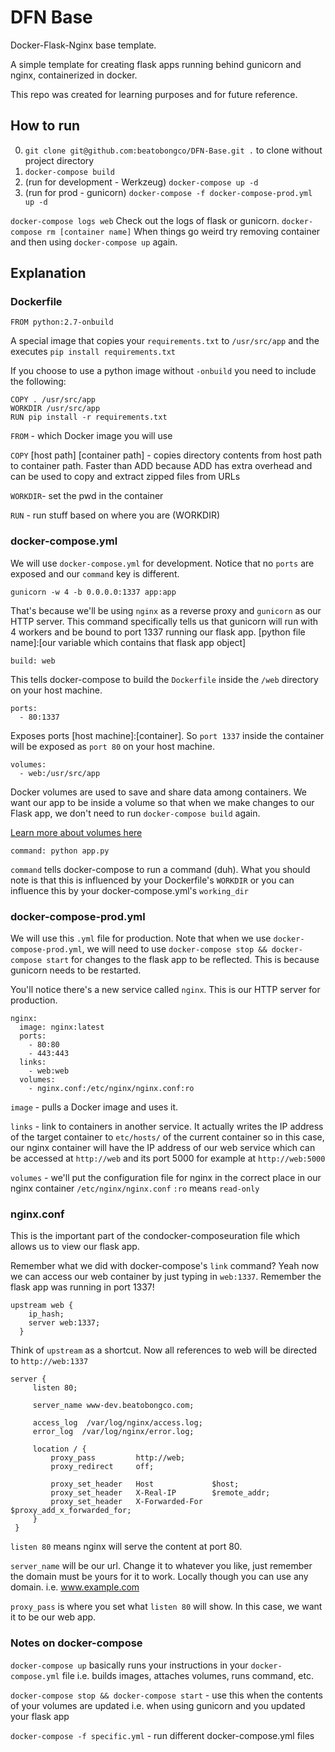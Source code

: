 # DFN Base

Docker-Flask-Nginx base template.

A simple template for creating flask apps running behind gunicorn and nginx,
containerized in docker.

This repo was created for learning purposes and for future reference.

## How to run

0. `git clone git@github.com:beatobongco/DFN-Base.git .` to clone without project directory
1. `docker-compose build`
2. (run for development - Werkzeug) `docker-compose up -d`
3. (run for prod - gunicorn) `docker-compose -f docker-compose-prod.yml up -d`

`docker-compose logs web` Check out the logs of flask or gunicorn.
`docker-compose rm [container name]` When things go weird try removing container and then using `docker-compose up` again.

## Explanation

### Dockerfile

```
FROM python:2.7-onbuild
```

A special image that copies your `requirements.txt` to `/usr/src/app` and the executes
`pip install requirements.txt`

If you choose to use a python image without `-onbuild` you need to include the following:

```
COPY . /usr/src/app
WORKDIR /usr/src/app
RUN pip install -r requirements.txt
```

`FROM` - which Docker image you will use

`COPY` [host path] [container path] - copies directory contents from host path to container path. Faster than ADD because ADD has extra overhead and can be used to copy and extract zipped files from URLs

`WORKDIR`- set the pwd in the container

`RUN` - run stuff based on where you are (WORKDIR)

### docker-compose.yml

We will use `docker-compose.yml` for development. Notice that no `ports` are exposed and our `command` key is different.

```
gunicorn -w 4 -b 0.0.0.0:1337 app:app
```

That's because we'll be using `nginx` as a reverse proxy and `gunicorn` as our HTTP server. This command specifically tells us that gunicorn will run with 4 workers and be bound to port 1337 running our flask app. [python file name]:[our variable which contains that flask app object]

`build: web`

This tells docker-compose to build the `Dockerfile` inside the `/web` directory on your host machine.

```
ports:
  - 80:1337
```

Exposes ports [host machine]:[container]. So `port 1337` inside the container will be exposed as `port 80` on your host machine.

```
volumes:
  - web:/usr/src/app
```

Docker volumes are used to save and share data among containers.
We want our app to be inside a volume so that when we make changes to our Flask app, we don't need to run `docker-compose build` again.

[Learn more about volumes here](https://docs.docker.com/userguide/dockervolumes/)

`command: python app.py`

`command` tells docker-compose to run a command (duh). What you should note is that this is influenced by your Dockerfile's `WORKDIR` or you can influence this by your docker-compose.yml's `working_dir`

### docker-compose-prod.yml

We will use this `.yml` file for production. Note that when we use `docker-compose-prod.yml`, we will need to use `docker-compose stop && docker-compose start` for changes to the flask app to be reflected. This is because gunicorn needs to be restarted.

You'll notice there's a new service called `nginx`. This is our HTTP server for production.

```
nginx:
  image: nginx:latest
  ports:
    - 80:80
    - 443:443
  links:
    - web:web
  volumes:
    - nginx.conf:/etc/nginx/nginx.conf:ro
```

`image` - pulls a Docker image and uses it.

`links` - link to containers in another service. It actually writes the IP address of the target container to `etc/hosts/` of the current container so in this case, our nginx container will have the IP address of our web service which can be accessed at `http://web` and its port 5000 for example at `http://web:5000`

`volumes` - we'll put the configuration file for nginx in the correct place in our nginx container `/etc/nginx/nginx.conf` `:ro` means `read-only`

### nginx.conf

This is the important part of the condocker-composeuration file which allows us to view our flask app.

Remember what we did with docker-compose's `link` command? Yeah now we can access our web container by just typing in `web:1337`. Remember the flask app was running in port 1337!


```
upstream web {
    ip_hash;
    server web:1337;
  }
```

Think of `upstream` as a shortcut. Now all references to web will be directed to `http://web:1337`

```
server {
     listen 80;

     server_name www-dev.beatobongco.com;

     access_log  /var/log/nginx/access.log;
     error_log  /var/log/nginx/error.log;

     location / {
         proxy_pass         http://web;
         proxy_redirect     off;

         proxy_set_header   Host             $host;
         proxy_set_header   X-Real-IP        $remote_addr;
         proxy_set_header   X-Forwarded-For  $proxy_add_x_forwarded_for;
     }
 }
```

`listen 80` means nginx will serve the content at port 80.

`server_name` will be our url. Change it to whatever you like, just remember the domain must be yours for it to work. Locally though you can use any domain. i.e. www.example.com

`proxy_pass` is where you set what `listen 80` will show. In this case, we want it to be our web app.


### Notes on docker-compose

`docker-compose up` basically runs your instructions in your `docker-compose.yml` file i.e. builds images, attaches volumes, runs command, etc.

`docker-compose stop && docker-compose start` - use this when the contents of your volumes are updated i.e. when using gunicorn and you updated your flask app

`docker-compose -f specific.yml` - run different docker-compose.yml files


